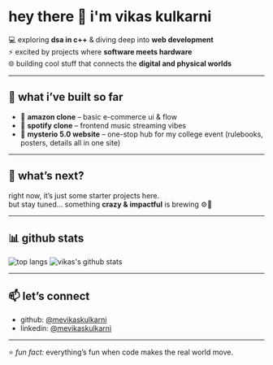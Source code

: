 # hey there 👋 i'm vikas kulkarni

💻 exploring **dsa in c++** & diving deep into **web development**  
⚡ excited by projects where **software meets hardware**  
🌐 building cool stuff that connects the **digital and physical worlds**  

---

## 🚀 what i’ve built so far
- 🛒 **amazon clone** – basic e-commerce ui & flow  
- 🎵 **spotify clone** – frontend music streaming vibes  
- 🌟 **mysterio 5.0 website** – one-stop hub for my college event (rulebooks, posters, details all in one site)  

---

## 🌱 what’s next?
right now, it’s just some starter projects here.  
but stay tuned... something **crazy & impactful** is brewing ⚙️🤯  

---

## 📊 github stats

![top langs](https://github-readme-stats.vercel.app/api/top-langs/?username=mevikaskulkarni&layout=compact&theme=vision-friendly-dark)
![vikas's github stats](https://github-readme-stats.vercel.app/api?username=mevikaskulkarni&show_icons=true&theme=tokyonight)  


---

## 📫 let’s connect
- github: [@mevikaskulkarni](https://github.com/mevikaskulkarni)  
- linkedin: [@mevikaskulkarni](https://www.linkedin.com/in/mevikaskulkarni)  

---

⭐ *fun fact:* everything’s fun when code makes the real world move.
